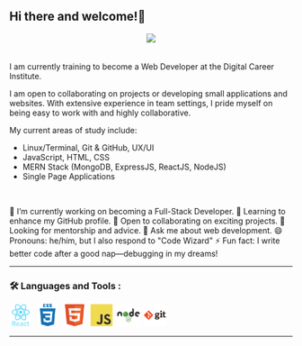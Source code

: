 ## Hi there and welcome!👋

<div id="header" align="center">
  <img src="https://media.giphy.com/media/M9gbBd9nbDrOTu1Mqx/giphy.gif" width="200"/>
</div>
<br>

I am currently training to become a Web Developer at the Digital Career Institute.

I am open to collaborating on projects or developing small applications and websites. With extensive experience in team settings, I pride myself on being easy to work with and highly collaborative.

My current areas of study include:

- Linux/Terminal, Git & GitHub, UX/UI
- JavaScript, HTML, CSS
- MERN Stack (MongoDB, ExpressJS, ReactJS, NodeJS)
- Single Page Applications





</br>

🔭 I’m currently working on becoming a Full-Stack Developer.
🌱 Learning to enhance my GitHub profile.
👯 Open to collaborating on exciting projects.
🤔 Looking for mentorship and advice.
💬 Ask me about web development.
😄 Pronouns: he/him, but I also respond to "Code Wizard"
⚡ Fun fact: I write better code after a good nap—debugging in my dreams!

--------------------------------------------------

### :hammer_and_wrench: Languages and Tools :

<div>
  <img src="https://github.com/devicons/devicon/blob/master/icons/react/react-original-wordmark.svg" title="React" alt="React" width="40" height="40"/>&nbsp;
  <img src="https://github.com/devicons/devicon/blob/master/icons/css3/css3-plain-wordmark.svg"  title="CSS3" alt="CSS" width="40" height="40"/>&nbsp;
  <img src="https://github.com/devicons/devicon/blob/master/icons/html5/html5-original.svg" title="HTML5" alt="HTML" width="40" height="40"/>&nbsp;
  <img src="https://github.com/devicons/devicon/blob/master/icons/javascript/javascript-original.svg" title="JavaScript" alt="JavaScript" width="40" height="40"/>&nbsp;
  <img src="https://github.com/devicons/devicon/blob/master/icons/nodejs/nodejs-original-wordmark.svg" title="NodeJS" alt="NodeJS" width="40" height="40"/>&nbsp;
  <img src="https://github.com/devicons/devicon/blob/master/icons/git/git-original-wordmark.svg" title="Git" **alt="Git" width="40" height="40"/>
</div>


--- 
